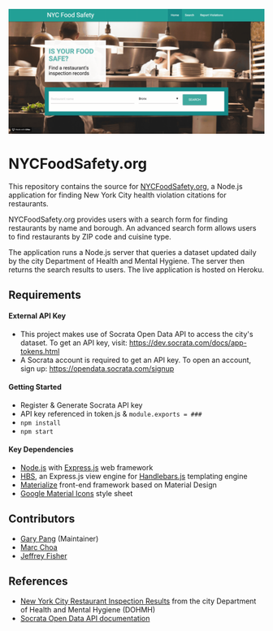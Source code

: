 ![Screenshot of homepage](https://github.com/CodeWritingCow/NYC-restaurant-inspection-records/blob/master/documentation/screenshot%2001.gif)

# NYCFoodSafety.org
This repository contains the source for [NYCFoodSafety.org](http://nycfoodsafety.org), a Node.js application for finding New York City health violation citations for restaurants.

NYCFoodSafety.org provides users with a search form for finding restaurants by name and borough. An advanced search form allows users to find restaurants by ZIP code and cuisine type.

The application runs a Node.js server that queries a dataset updated daily by the city Department of Health and Mental Hygiene. The server then returns the search results to users. The live application is hosted on Heroku.

## Requirements

#### External API Key

- This project makes use of Socrata Open Data API to access the city's dataset. To get an API key, visit: https://dev.socrata.com/docs/app-tokens.html
- A Socrata account is required to get an API key. To open an account, sign up: https://opendata.socrata.com/signup

#### Getting Started
- Register & Generate Socrata API key
- API key referenced in token.js & `module.exports = ###`
- `npm install`
- `npm start`

#### Key Dependencies

- [Node.js](https://nodejs.org/en/) with [Express.js](https://expressjs.com/) web framework
- [HBS](https://github.com/pillarjs/hbs), an Express.js view engine for [Handlebars.js](https://handlebarsjs.com) templating engine
- [Materialize](https://materializecss.com/) front-end framework based on Material Design
- [Google Material Icons](https://fonts.googleapis.com/icon?family=Material+Icons) style sheet

## Contributors
- [Gary Pang](https://github.com/CodeWritingCow) (Maintainer)
- [Marc Choa](https://github.com/omenwolf)
- [Jeffrey Fisher](https://github.com/jeffslofish)

## References
- [New York City Restaurant Inspection Results](https://data.cityofnewyork.us/Health/DOHMH-New-York-City-Restaurant-Inspection-Results/43nn-pn8j) from the city Department of Health and Mental Hygiene (DOHMH)
- [Socrata Open Data API documentation](https://dev.socrata.com/)
